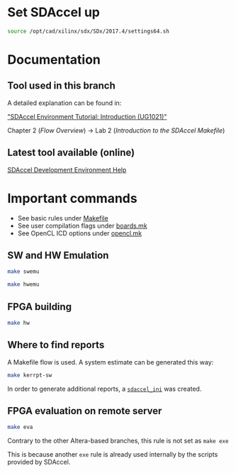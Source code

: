 # Set SDAccel up

```zsh
source /opt/cad/xilinx/sdx/SDx/2017.4/settings64.sh
```

# Documentation

## Tool used in this branch
A detailed explanation can be found in:

["SDAccel Environment Tutorial: Introduction (UG1021)"](https://www.xilinx.com/support/documentation/sw_manuals/xilinx2017_4/ug1021-sdaccel-intro-tutorial.pdf)

Chapter 2 (_Flow Overview_) -> Lab 2 (_Introduction to the SDAccel Makefile_)

## Latest tool available (online)

[SDAccel Development Environment Help](https://www.xilinx.com/html_docs/xilinx2018_2/sdaccel_doc/zrq1526323398130.html)


# Important commands

* See basic rules under [Makefile](./ofdock_taskpar_xl/Makefile)
* See user compilation flags under [boards.mk](./common_xilinx/utility/boards.mk)
* See OpenCL ICD options under [opencl.mk](./common_xilinx/libs/opencl/opencl.mk)

## SW and HW Emulation

```zsh
make swemu
```

```zsh
make hwemu
```

## FPGA building

```zsh
make hw
```

## Where to find reports

A Makefile flow is used. A system estimate can be generated this way:

```zsh
make kerrpt-sw
```

In order to generate additional reports, a [`sdaccel_ini`](./ofdock_taskpar_xl/sdaccel.ini) was created.

## FPGA evaluation on remote server

```zsh
make eva
```

Contrary to the other Altera-based branches, this rule is not set as `make exe`

This is because another `exe` rule is already used internally by the scripts provided by SDAccel.
